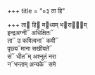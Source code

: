 +++
title = "०३ ता हि"

+++
ता᳓ हि᳓ म᳓ध्यम् भ᳓राणा᳐म्  
इन्द्रअग्नी᳓ अधिक्षितः᳓  
ता᳓ उ कवित्वना᳓ कवी᳓  
पृछ्य᳓माना सखीयते᳓  
सं᳓ धीत᳓म् अश्नुतं नरा  
न᳓भन्ताम् अन्यके᳓ समे